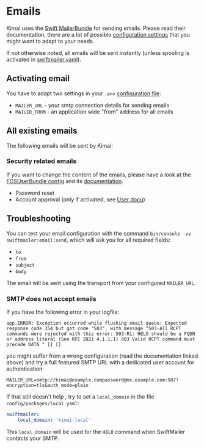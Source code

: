 # Emails

Kimai uses the [Swift MailerBundle](https://symfony.com/doc/current/email.html) for sending emails. 
Please read their documentation, there are a lot of possible [configuration settings](https://symfony.com/doc/current/reference/configuration/swiftmailer.html) that you might want to adapt to your needs.

If not otherwise noted, all emails will be sent instantly (unless spooling is activated in [swiftmailer.yaml](../../config/packages/swiftmailer.yaml)).

## Activating email

You have to adapt two settings in your `.env` [configuration file](configurations.md):

- `MAILER_URL` - your smtp connection details for sending emails
- `MAILER_FROM` - an application wide "from" address for all emails

## All existing emails

The following emails will be sent by Kimai:

### Security related emails

If you want to change the content of the emails, please have a look at the [FOSUserBundle config](../../config/packages/fos_user.yaml) 
and its [documentation](https://symfony.com/doc/current/bundles/FOSUserBundle/emails.html).

- Password reset 
- Account approval (only if activated, see [User docu](users.md))

## Troubleshooting

You can test your email configuration with the command `bin/console -vv swiftmailer:email:send`, which will ask you for all required fields:
- `to`
- `from`
- `subject`
- `body`

The email will be sent using the transport from your configured `MAILER_URL`.

### SMTP does not accept emails

If you have the following error in your logfile:
```
app.ERROR: Exception occurred while flushing email queue: Expected response code 354 but got code "503", with message "503-All RCPT commands were rejected with this error: 503-R1: HELO should be a FQDN or address literal (See RFC 2821 4.1.1.1) 503 Valid RCPT command must precede DATA " [] []
```
you might suffer from a wrong configuration (read the documentation linked above) and try a full featured SMTP URL with a dedicated user account for authentication:  
```
MAILER_URL=smtp://kimai@example.compassword@mx.example.com:587?encryption=tls&auth_mode=plain
```

If that still doesn't help , try to set a `local_domain` in the file `config/packages/local.yaml`:
```yaml
swiftmailer:
    local_domain: 'kimai.local' 
```
This `local_domain` will be used for the `HELO` command when SwiftMailer contacts your SMTP.